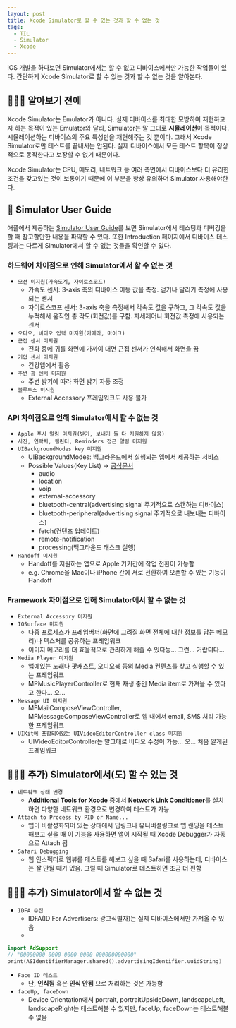 ```yaml
---
layout: post
title: Xcode Simulator로 할 수 있는 것과 할 수 없는 것
tags:
  - TIL
  - Simulator
  - Xcode
---
```


iOS 개발을 하다보면 Simulator에서는 할 수 없고 디바이스에서만 가능한 작업들이 있다.
간단하게 Xcode Simulator로 할 수 있는 것과 할 수 없는 것을 알아본다.


## 🧑🏻‍💻 알아보기 전에
Xcode Simulator는 Emulator가 아니다. 실제 디바이스를 최대한 모방하여 재현하고자 하는 목적이 있는 Emulator와 달리,
Simulator는 말 그대로 **시뮬레이션**이 목적이다. 시뮬레이션하는 디바이스의 주요 특성만을 재현해주는 것 뿐이다. 그래서 Xcode Simulator로만
테스트를 끝내서는 안된다. 실제 디바이스에서 모든 테스트 항목이 정상적으로 동작한다고 보장할 수 없기 때문이다.

Xcode Simulator는 CPU, 메모리, 네트워크 등 여러 측면에서 디바이스보다 더 유리한 조건을 갖고있는 것이 보통이기 때문에
이 부분을 항상 유의하며 Simulator 사용해야한다.


## 📘 Simulator User Guide
애플에서 제공하는 [Simulator User Guide](https://developer.apple.com/library/archive/documentation/IDEs/Conceptual/iOS_Simulator_Guide/TestingontheiOSSimulator/TestingontheiOSSimulator.html)를 보면 Simulator에서 테스팅과 디버깅을 할 때 참고할만한
내용을 파악할 수 있다. 또한 Introduction 페이지에서 디바이스 테스팅과는 다르게 Simulator에서 할 수 없는 것들을 확인할 수 있다.

### 하드웨어 차이점으로 인해 Simulator에서 할 수 없는 것
- `모션 미지원(가속도계, 자이로스코프)`
   - 가속도 센서: 3-axis 축의 디바이스 이동 값을 측정. 걷기나 달리기 측정에 사용되는 센서
   - 자이로스코프 센서: 3-axis 축을 측정해서 각속도 값을 구하고, 그 각속도 값을 누적해서 움직인 총 각도(회전값)를 구함. 자세제어나 회전값 측정에 사용되는 센서
- `오디오, 비디오 입력 미지원(카메라, 마이크)`
- `근접 센서 미지원`
   - 전화 중에 귀를 화면에 가까이 대면 근접 센서가 인식해서 화면을 끔
- `기압 센서 미지원`
   - 건강앱에서 활용
- `주변 광 센서 미지원`
   - 주변 밝기에 따라 화면 밝기 자동 조정
- `블루투스 미지원`
   - External Accessory 프레임워크도 사용 불가

### API 차이점으로 인해 Simulator에서 할 수 없는 것
- `Apple 푸시 알림 미지원(받기, 보내기 둘 다 지원하지 않음)`
- `사진, 연락처, 캘린더, Reminders 접근 알림 미지원`
- `UIBackgroundModes key 미지원`
   - UIBackgroundModes: 백그라운드에서 실행되는 앱에서 제공하는 서비스
   - Possible Values(Key List) -> [공식문서](https://developer.apple.com/documentation/bundleresources/information_property_list/uibackgroundmodes)
      - audio
      - location
      - voip
      - external-accessory
      - bluetooth-central(advertising signal 주기적으로 스캔하는 디바이스)
      - bluetooth-peripheral(advertising signal 주기적으로 내보내는 디바이스)
      - fetch(컨텐츠 업데이트)
      - remote-notification
      - processing(백그라운드 태스크 실행)
- `Handoff 미지원`
   - Handoff를 지원하는 앱으로 Apple 기기간에 작업 전환이 가능함
   - e.g. Chrome을 Mac이나 iPhone 간에 서로 전환하여 오픈할 수 있는 기능이 Handoff

### Framework 차이점으로 인해 Simulator에서 할 수 없는 것
- `External Accessory 미지원`
- `IOSurface 미지원`
   - 다중 프로세스가 프레임버퍼(화면에 그려질 화면 전체에 대한 정보를 담는 메모리)나 텍스처를 공유하는 프레임워크
   - 이미지 메모리를 더 효울적으로 관리하게 해줄 수 있다능... 그런... 거랍디다...
- `Media Player 미지원`
   - 앱에있는 노래나 팟캐스트, 오디오북 등의 Media 컨텐츠를 찾고 실행할 수 있는 프레임워크
   - MPMusicPlayerController로 현재 재생 중인 Media item로 가져올 수 있다고 한다... 오...
- `Message UI 미지원`
   - MFMailComposeViewController, MFMessageComposeViewController로 앱 내에서 email, SMS 처리 가능한 프레임워크
- `UIKit에 포함되어있는 UIVideoEditorController class 미지원`
   - UIVideoEditorController는 말그대로 비디오 수정이 가능... 오... 처음 알게된 프레임워크


## 🏄🏻‍♂️ 추가) Simulator에서(도) 할 수 있는 것
- `네트워크 상태 변경`
   - **Additional Tools for Xcode** 중에서 **Network Link Conditioner**를 설치하면 다양한 네트워크 환경으로 변경하여 테스트가 가능
- `Attach to Process by PID or Name...`
   - 앱이 비활성화되어 있는 상태에서 딥링크나 유니버셜링크로 앱 랜딩을 테스트해보고 싶을 때 이 기능을 사용하면 앱이 시작될 때 Xcode Debugger가 자동으로 Attach 됨
- `Safari Debugging`
   - 웹 인스펙터로 웹뷰를 테스트를 해보고 싶을 때 Safari를 사용하는데, 디바이스는 잘 안될 때가 있음. 그럴 때 Simulator로 테스트하면 조금 더 편함

## 🏄🏻‍♂️ 추가) Simulator에서 할 수 없는 것
- `IDFA 수집`
   - IDFA(ID For Advertisers: 광고식별자)는 실제 디바이스에서만 가져올 수 있음
   - 
~~~ swift
import AdSupport
// "00000000-0000-0000-0000-000000000000"
print(ASIdentifierManager.shared().advertisingIdentifier.uuidString)
~~~
- `Face ID 테스트`
   - 단, **인식됨** 혹은 **인식 안됨** 으로 처리하는 것은 가능함
- `faceUp, faceDown`
   - Device Orientation에서 portrait, portraitUpsideDown, landscapeLeft, landscapeRight는 테스트해볼 수 있지만,
   faceUp, faceDown는 테스트해볼 수 없음